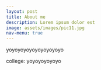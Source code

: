 ```yaml
---
layout: post
title: About me
description: Lorem ipsum dolor est
image: assets/images/pic11.jpg
nav-menu: true
---
```


yoyoyoyoyoyoyoyoyoyo

college: yoyoyoyoyoyo
